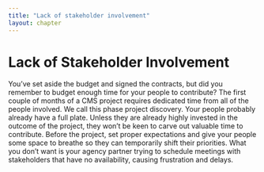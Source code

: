 ```yaml
---
title: "Lack of stakeholder involvement"
layout: chapter
---
```


# Lack of Stakeholder Involvement

You’ve set aside the budget and signed the contracts, but did you remember to budget enough time for your people to contribute? The first couple of months of a CMS project requires dedicated time from all of the people involved. We call this phase project discovery.
Your people probably already have a full plate. Unless they are already highly invested in the outcome of the project, they won’t be keen to carve out valuable time to contribute. Before the project, set proper expectations and give your people some space to breathe so they can temporarily shift their priorities. What you don’t want is your agency partner trying to schedule meetings with stakeholders that have no availability, causing frustration and delays.